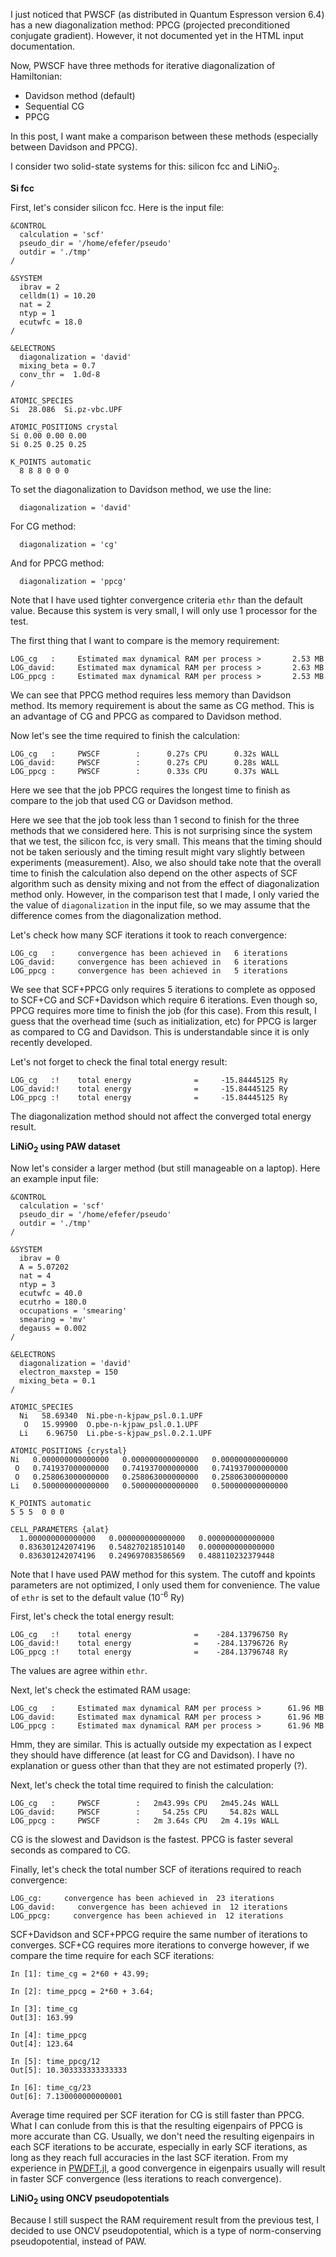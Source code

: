 I just noticed that PWSCF (as distributed in Quantum Espresson version 6.4)
has a new diagonalization method: PPCG (projected
preconditioned conjugate gradient). However, it not documented yet
in the HTML input documentation.

Now, PWSCF have three methods for iterative diagonalization of Hamiltonian:

- Davidson method (default)
- Sequential CG
- PPCG

In this post, I want make a comparison between these methods (especially
between Davidson and PPCG).

I consider two solid-state systems for this: silicon fcc and
LiNiO<sub>2</sub>.

**Si fcc**

First, let's consider silicon fcc. Here is the input file:

```
&CONTROL
  calculation = 'scf'
  pseudo_dir = '/home/efefer/pseudo'
  outdir = './tmp'
/

&SYSTEM
  ibrav = 2
  celldm(1) = 10.20
  nat = 2
  ntyp = 1
  ecutwfc = 18.0
/

&ELECTRONS
  diagonalization = 'david'
  mixing_beta = 0.7
  conv_thr =  1.0d-8
/

ATOMIC_SPECIES
Si  28.086  Si.pz-vbc.UPF

ATOMIC_POSITIONS crystal
Si 0.00 0.00 0.00
Si 0.25 0.25 0.25

K_POINTS automatic
  8 8 8 0 0 0
```

To set the diagonalization to Davidson method, we use the line:
```
  diagonalization = 'david'
```

For CG method:
```
  diagonalization = 'cg'
```

And for PPCG method:
```
  diagonalization = 'ppcg'
```

Note that I have used tighter convergence criteria `ethr` than the default value.
Because this system is very small, I will only use 1 processor for the test.

The first thing that I want to compare is the memory requirement:
```
LOG_cg   :     Estimated max dynamical RAM per process >       2.53 MB
LOG_david:     Estimated max dynamical RAM per process >       2.63 MB
LOG_ppcg :     Estimated max dynamical RAM per process >       2.53 MB
```
We can see that PPCG method requires less memory than Davidson method. Its memory requirement
is about the same as CG method. This is an advantage of CG and PPCG as compared to
Davidson method.

Now let's see the time required to finish the calculation:
```
LOG_cg   :     PWSCF        :      0.27s CPU      0.32s WALL
LOG_david:     PWSCF        :      0.27s CPU      0.28s WALL
LOG_ppcg :     PWSCF        :      0.33s CPU      0.37s WALL
```
Here we see that the job PPCG requires the longest time to finish
as compare to the job that used CG or Davidson method.

Here we see that the job took less than 1 second to finish for the
three methods that we considered here.
This is not surprising since the system that we test, the silicon fcc, is
very small. This means that the timing should not be taken seriously and
the timing result might vary slightly between experiments (measurement).
Also, we also should take note that the overall time to finish the calculation
also depend on the other aspects of SCF algorithm such as density mixing and
not from the effect of diagonalization method only.
However, in the comparison test that I made, I only varied the
the value of `diagonalization` in the input file, so we may assume that
the difference comes from the diagonalization method.

Let's check how many SCF iterations it took to reach convergence:
```
LOG_cg   :     convergence has been achieved in   6 iterations
LOG_david:     convergence has been achieved in   6 iterations
LOG_ppcg :     convergence has been achieved in   5 iterations
```

We see that SCF+PPCG only requires 5 iterations to complete as opposed
to SCF+CG and SCF+Davidson which require 6 iterations. Even though so,
PPCG requires more time to finish the job (for this case).
From this result, I guess that the overhead time (such as initialization, etc)
for PPCG is larger as compared to CG and Davidson. This is understandable
since it is only recently developed.

Let's not forget to check the final total energy result:
```
LOG_cg   :!    total energy              =     -15.84445125 Ry
LOG_david:!    total energy              =     -15.84445125 Ry
LOG_ppcg :!    total energy              =     -15.84445125 Ry
```
The diagonalization method should not affect the converged total energy
result.

**LiNiO<sub>2</sub> using PAW dataset**

Now let's consider a larger method (but still manageable on a laptop).
Here an example input file:

```
&CONTROL
  calculation = 'scf'
  pseudo_dir = '/home/efefer/pseudo'
  outdir = './tmp'
/

&SYSTEM
  ibrav = 0
  A = 5.07202
  nat = 4
  ntyp = 3
  ecutwfc = 40.0
  ecutrho = 180.0
  occupations = 'smearing'
  smearing = 'mv'
  degauss = 0.002
/

&ELECTRONS
  diagonalization = 'david'
  electron_maxstep = 150
  mixing_beta = 0.1
/

ATOMIC_SPECIES
  Ni   58.69340  Ni.pbe-n-kjpaw_psl.0.1.UPF
   O   15.99900  O.pbe-n-kjpaw_psl.0.1.UPF
  Li    6.96750  Li.pbe-s-kjpaw_psl.0.2.1.UPF

ATOMIC_POSITIONS {crystal}
Ni   0.000000000000000   0.000000000000000   0.000000000000000 
 O   0.741937000000000   0.741937000000000   0.741937000000000 
 O   0.258063000000000   0.258063000000000   0.258063000000000 
Li   0.500000000000000   0.500000000000000   0.500000000000000 

K_POINTS automatic
5 5 5  0 0 0

CELL_PARAMETERS {alat}
  1.000000000000000   0.000000000000000   0.000000000000000 
  0.836301242074196   0.548270218510140   0.000000000000000 
  0.836301242074196   0.249697083586569   0.488110232379448 
```

Note that I have used PAW method for this system. The cutoff and kpoints parameters
are not optimized, I only used them for convenience.
The value of `ethr` is set to the default value (10<sup>-6</sup> Ry)

First, let's check the total energy result:
```
LOG_cg   :!    total energy              =    -284.13796750 Ry
LOG_david:!    total energy              =    -284.13796726 Ry
LOG_ppcg :!    total energy              =    -284.13796748 Ry
```
The values are agree within `ethr`.

Next, let's check the estimated RAM usage:
```
LOG_cg   :     Estimated max dynamical RAM per process >      61.96 MB
LOG_david:     Estimated max dynamical RAM per process >      61.96 MB
LOG_ppcg :     Estimated max dynamical RAM per process >      61.96 MB
```
Hmm, they are similar. This is actually outside my expectation as I expect
they should have difference (at least for CG and Davidson). I have no explanation
or guess other than that they are not estimated properly (?).

Next, let's check the total time required to finish the calculation:
```
LOG_cg   :     PWSCF        :   2m43.99s CPU   2m45.24s WALL
LOG_david:     PWSCF        :     54.25s CPU     54.82s WALL
LOG_ppcg :     PWSCF        :   2m 3.64s CPU   2m 4.19s WALL
```
CG is the slowest and Davidson is the fastest. PPCG is faster several seconds
as compared to CG.

Finally, let's check the total number SCF of iterations required
to reach convergence:
```
LOG_cg:     convergence has been achieved in  23 iterations
LOG_david:     convergence has been achieved in  12 iterations
LOG_ppcg:     convergence has been achieved in  12 iterations
```

SCF+Davidson and SCF+PPCG require the same number of iterations
to converges.
SCF+CG requires more iterations to converge however, if we compare the
time require for each SCF iterations:
```
In [1]: time_cg = 2*60 + 43.99;

In [2]: time_ppcg = 2*60 + 3.64;

In [3]: time_cg
Out[3]: 163.99

In [4]: time_ppcg
Out[4]: 123.64

In [5]: time_ppcg/12
Out[5]: 10.303333333333333

In [6]: time_cg/23
Out[6]: 7.130000000000001
```
Average time required per SCF iteration for CG is still faster than PPCG.
What I can conlude from this is that the resulting eigenpairs
of PPCG is more accurate than CG. Usually, we don't need the resulting eigenpairs
in each SCF iterations to be accurate, especially in early SCF iterations, as long
as they reach full accuracies in the last SCF iteration.
From my experience in [PWDFT.jl](https://github.com/f-fathurrahman/PWDFT.jl),
a good convergence in eigenpairs usually will result in faster SCF convergence
(less iterations to reach convergence).


**LiNiO<sub>2</sub> using ONCV pseudopotentials**

Because I still suspect the RAM requirement result from the previous
test, I decided to use ONCV pseudopotential,
which is a type of norm-conserving pseudopotential, instead of PAW.

```

```


